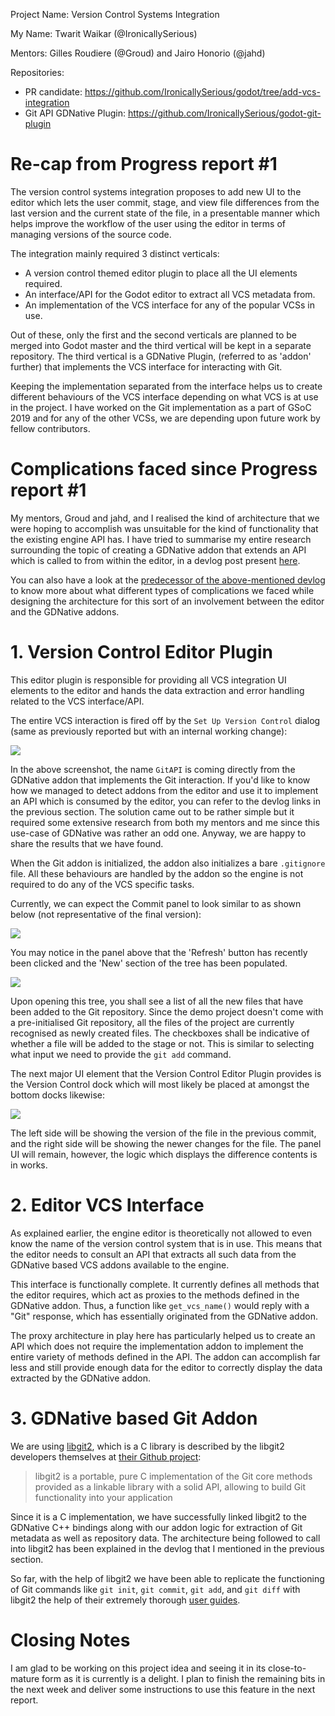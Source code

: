 Project Name: Version Control Systems Integration

My Name: Twarit Waikar (@IronicallySerious)

Mentors: Gilles Roudiere (@Groud) and Jairo Honorio (@jahd)

Repositories: 
* PR candidate: https://github.com/IronicallySerious/godot/tree/add-vcs-integration
* Git API GDNative Plugin: https://github.com/IronicallySerious/godot-git-plugin

# Re-cap from Progress report #1
The version control systems integration proposes to add new UI to the editor which lets the user commit, stage, and view file differences from the last version and the current state of the file, in a presentable manner which helps improve the workflow of the user using the editor in terms of managing versions of the source code.

The integration mainly required 3 distinct verticals:

* A version control themed editor plugin to place all the UI elements required.
* An interface/API for the Godot editor to extract all VCS metadata from.
* An implementation of the VCS interface for any of the popular VCSs in use.

Out of these, only the first and the second verticals are planned to be merged into Godot master and the third vertical will be kept in a separate repository. The third vertical is a GDNative Plugin, (referred to as 'addon' further) that implements the VCS interface for interacting with Git.

Keeping the implementation separated from the interface helps us to create different behaviours of the VCS interface depending on what VCS is at use in the project. I have worked on the Git implementation as a part of GSoC 2019 and for any of the other VCSs, we are depending upon future work by fellow contributors.

# Complications faced since Progress report #1
My mentors, Groud and jahd, and I realised the kind of architecture that we were hoping to accomplish was unsuitable for the kind of functionality that the existing engine API has. I have tried to summarise my entire research surrounding the topic of creating a GDNative addon that extends an API which is called to from within the editor, in a devlog post present [here](https://github.com/IronicallySerious/gsoc-godot-vcs-devlogs/blob/master/2019-8-2.md). 

You can also have a look at the [predecessor of the above-mentioned devlog](https://github.com/IronicallySerious/gsoc-godot-vcs-devlogs/blob/master/2019-7-08.md) to know more about what different types of complications we faced while designing the architecture for this sort of an involvement between the editor and the GDNative addons.

# 1. Version Control Editor Plugin
This editor plugin is responsible for providing all VCS integration UI elements to the editor and hands the data extraction and error handling related to the VCS interface/API.

The entire VCS interaction is fired off by the `Set Up Version Control` dialog (same as previously reported but with an internal working change):

![](/images/003.png)

In the above screenshot, the name `GitAPI` is coming directly from the GDNative addon that implements the Git interaction. If you'd like to know how we managed to detect addons from the editor and use it to implement an API which is consumed by the editor, you can refer to the devlog links in the previous section. The solution came out to be rather simple but it required some extensive research from both my mentors and me since this use-case of GDNative was rather an odd one. Anyway, we are happy to share the results that we have found.

When the Git addon is initialized, the addon also initializes a bare `.gitignore` file. All these behaviours are handled by the addon so the engine is not required to do any of the VCS specific tasks.

Currently, we can expect the Commit panel to look similar to as shown below (not representative of the final version):

![](/images/005.png)

You may notice in the panel above that the 'Refresh' button has recently been clicked and the 'New' section of the tree has been populated. 

![](images/006.png)

Upon opening this tree, you shall see a list of all the new files that have been added to the Git repository. Since the demo project doesn't come with a pre-initialised Git repository, all the files of the project are currently recognised as newly created files. The checkboxes shall be indicative of whether a file will be added to the stage or not. This is similar to selecting what input we need to provide the `git add` command.

The next major UI element that the Version Control Editor Plugin provides is the Version Control dock which will most likely be placed at amongst the bottom docks likewise:

![](/images/007.png)

The left side will be showing the version of the file in the previous commit, and the right side will be showing the newer changes for the file. The panel UI will remain, however, the logic which displays the difference contents is in works.

# 2. Editor VCS Interface
As explained earlier, the engine editor is theoretically not allowed to even know the name of the version control system that is in use. This means that the editor needs to consult an API that extracts all such data from the GDNative based VCS addons available to the engine.

This interface is functionally complete. It currently defines all methods that the editor requires, which act as proxies to the methods defined in the GDNative addon. Thus, a function like `get_vcs_name()` would reply with a "Git" response, which has essentially originated from the GDNative addon.

The proxy architecture in play here has particularly helped us to create an API which does not require the implementation addon to implement the entire variety of methods defined in the API. The addon can accomplish far less and still provide enough data for the editor to correctly display the data extracted by the GDNative addon. 

# 3. GDNative based Git Addon
We are using [libgit2](https://libgit2.org), which is a C library is described by the libgit2 developers themselves at [their Github project](https://github.com/libgit2/libgit2):
> libgit2 is a portable, pure C implementation of the Git core methods provided as a linkable library with a solid API, allowing to build Git functionality into your application

Since it is a C implementation, we have successfully linked libgit2 to the GDNative C++ bindings along with our addon logic for extraction of Git metadata as well as repository data. The architecture being followed to call into libgit2 has been explained in the devlog that I mentioned in the previous section.

So far, with the help of libgit2 we have been able to replicate the functioning of Git commands like `git init`, `git commit`, `git add`, and `git diff` with libgit2 the help of their extremely thorough [user guides](https://libgit2.org/docs/guides/101-samples/).

# Closing Notes
I am glad to be working on this project idea and seeing it in its close-to-mature form as it is currently is a delight. I plan to finish the remaining bits in the next week and deliver some instructions to use this feature in the next report.
